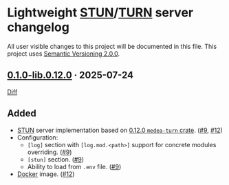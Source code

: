 Lightweight [STUN]/[TURN] server changelog
==========================================

All user visible changes to this project will be documented in this file. This project uses [Semantic Versioning 2.0.0].




## [0.1.0-lib.0.12.0] · 2025-07-24
[0.1.0-lib.0.12.0]: https://github.com/instrumentisto/medea-turn-rs/tree/bin@v0.1.0-lib.0.12.0/bin

[Diff](https://github.com/instrumentisto/medea-turn-rs/compare/091d2d72...bin@v0.1.0-lib.0.12.0)

## Added

- [STUN] server implementation based on [0.12.0 `medea-turn` crate]. ([#9], [#12])
- Configuration:
    - `[log]` section with `[log.mod.<path>]` support for concrete modules overriding. ([#9])
    - `[stun]` section. ([#9])
    - Ability to load from `.env` file. ([#9])
- [Docker] image. ([#12])

[#9]: https://github.com/instrumentisto/medea-turn-rs/pull/9
[#12]: https://github.com/instrumentisto/medea-turn-rs/pull/12
[0.12.0 `medea-turn` crate]: https://github.com/instrumentisto/medea-turn-rs/blob/v0.12.0/CHANGELOG.md#0120--2025-07-17



[Docker]: https://docker.com
[Semantic Versioning 2.0.0]: https://semver.org
[STUN]: https://en.wikipedia.org/wiki/STUN
[TURN]: https://en.wikipedia.org/wiki/TURN
